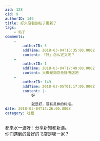 ```yaml
---
aid: 128
cid: 9
authorID: 149
title: 好久没看到帖子更新了
tags:
    - 帖子
comments:
    -
        authorID: 3
        addTime: 2018-03-04T15:35:00.000Z
        content: 「好」怎么定义呢？
    -
        authorID: 1
        addTime: 2018-03-04T17:49:00.000Z
        content: 大概是南京先锋书店吧
    -
        authorID: 149
        addTime: 2018-03-05T01:17:00.000Z
        content: |-
            好

            就是好，没有具体的标准。
date: 2018-03-04T14:26:00.000Z
category: 吐槽
---
```


都来水一波呀！分享新知和新遇。  
你们遇到的最好的书店是哪一家？
